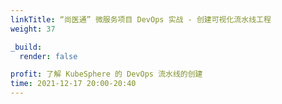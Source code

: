 ```yaml
---
linkTitle: “尚医通” 微服务项目 DevOps 实战 - 创建可视化流水线工程
weight: 37

_build:
  render: false

profit: 了解 KubeSphere 的 DevOps 流水线的创建
time: 2021-12-17 20:00-20:40
---
```

